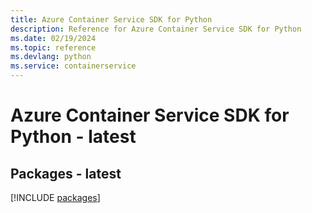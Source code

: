 ```yaml
---
title: Azure Container Service SDK for Python
description: Reference for Azure Container Service SDK for Python
ms.date: 02/19/2024
ms.topic: reference
ms.devlang: python
ms.service: containerservice
---
```

# Azure Container Service SDK for Python - latest
## Packages - latest
[!INCLUDE [packages](container-service-index.md)]